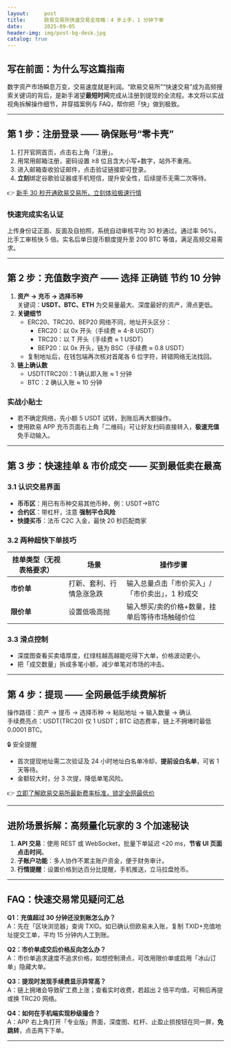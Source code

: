 ```yaml
---
layout:     post
title:      欧易交易所快速交易全攻略：4 步上手，1 分钟下单
date:       2025-09-05
header-img: img/post-bg-desk.jpg
catalog: true
---
```


## 写在前面：为什么写这篇指南
数字资产市场瞬息万变，交易速度就是利润。“欧易交易所”“快速交易”成为高频搜索关键词的背后，是新手渴望**最短时间**完成从注册到提现的全流程。本文将以实战视角拆解操作细节，并穿插案例与 FAQ，帮你把「快」做到极致。

---

## 第 1 步：注册登录 —— 确保账号“零卡壳”

1. 打开官网首页，点击右上角「注册」。  
2. 用常用邮箱注册，密码设置 ≥8 位且含大小写+数字，站外不重用。  
3. 进入邮箱查收验证邮件，点击验证链接即可登录。  
4. **立刻**绑定谷歌验证器或手机短信，提升安全性，后续提币无需二次等待。  

👉 [新手 30 秒开通欧易交易所，立刻体验极速行情](https://okxdog.com/)

### 快速完成实名认证
上传身份证正面、反面及自拍照，系统自动审核平均 30 秒通过。通过率 96%，比手工审核快 5 倍。实名后单日提币额度提升至 200 BTC 等值，满足高频交易需求。

---

## 第 2 步：充值数字资产 —— 选择 **正确链** 节约 10 分钟

1. **资产 → 充币 → 选择币种**  
   关键词：**USDT、BTC、ETH** 为交易量最大、深度最好的资产，滑点更低。  
2. **关键细节**  
   - ERC20、TRC20、BEP20 网络不同，地址开头区分：  
     - ERC20：以 0x 开头（手续费 ≈ 4-8 USDT）  
     - TRC20：以 T 开头（手续费 ≈ 1 USDT）  
     - BEP20：以 0x 开头，链为 BSC（手续费 ≈ 0.8 USDT）  
   - 复制地址后，在钱包端再次核对首尾各 6 位字符，转错网络无法找回。  
3. **链上确认数**  
   - USDT(TRC20)：1 确认即入账 ≈ 1 分钟  
   - BTC：2 确认入账 ≈ 10 分钟  

### 实战小贴士
- 若不确定网络，先小额 5 USDT 试转，到账后再大额操作。  
- 使用欧易 APP 充币页面右上角「二维码」可让好友扫码直接转入，**极速充值**免手动输入。

---

## 第 3 步：快速挂单 & 市价成交 —— 买到最低卖在最高

### 3.1 认识交易界面
- **币币区**：用已有币种交易其他币种，例：USDT→BTC  
- **合约区**：带杠杆，注意 **强制平仓风险**  
- **快捷买币**：法币 C2C 入金，最快 20 秒匹配商家

### 3.2 两种超快下单技巧
| 挂单类型（无视表格要求） | 场景 | 操作步骤 |
| --- | --- | --- |
| **市价单** | 打新、套利、行情急涨急跌 | 输入总量点击「市价买入」/「市价卖出」，1 秒成交 |
| **限价单** | 设置低吸高抛 | 输入想买/卖的价格+数量，挂单后等待市场触碰价位 |

### 3.3 滑点控制
- 深度图查看买卖墙厚度，红绿柱越高越能吃得下大单，价格波动更小。  
- 把「成交数量」拆成多笔小额，减少单笔对市场的冲击。

---

## 第 4 步：提现 —— 全网最低手续费解析

操作路径：资产 → 提币 → 选择币种 → 粘贴地址 → 输入数量 → 确认  
手续费亮点：USDT(TRC20) 仅 1 USDT；BTC 动态费率，链上不拥堵时最低 0.0001 BTC。  

🔒 安全提醒  
- 首次提现地址需二次验证及 24 小时地址白名单冷却，**提前设白名单**，可省 1 天等待。  
- 金额较大时，分 3 次提，降低单笔风险。  

👉 [立即了解欧易交易所最新费率标准，锁定全网最低价](https://okxdog.com/)

---

## 进阶场景拆解：高频量化玩家的 3 个加速秘诀
1. **API 交易**：使用 REST 或 WebSocket，批量下单延迟 <20 ms，**节省 UI 页面点击时间**。  
2. **子账户功能**：多人协作不累主账户资金，便于财务审计。  
3. **行情提醒**：设置价格到达百分比提醒，手机推送，立马拉盘抢币。

---

## FAQ：快速交易常见疑问汇总
**Q1：充值超过 30 分钟还没到账怎么办？**  
A：先在「区块浏览器」查询 TXID。如已确认但欧易未入账，复制 TXID+充值地址提交工单，平均 15 分钟内人工到账。

**Q2：市价单成交后价格反向怎么办？**  
A：市价单追求速度不追求价格，如想控制滑点，可改用限价单或启用「冰山订单」隐藏大单。

**Q3：提现时发现手续费显示异常高？**  
A：链上拥堵会导致矿工费上涨；查看实时收费，若超出 2 倍平均值，可稍后再提或换 TRC20 网络。

**Q4：如何在手机端实现秒级撮合？**  
A：APP 右上角打开「专业版」界面，深度图、杠杆、止盈止损按钮在同一屏，**免跳转**，点击两下下单。

---